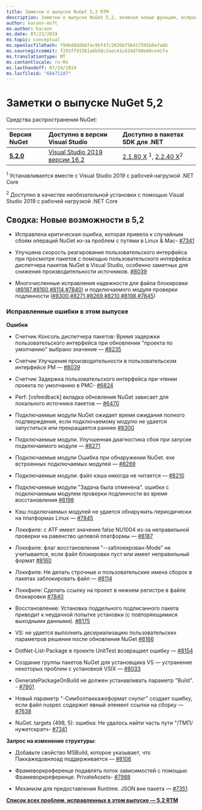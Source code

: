 ```yaml
---
title: Заметки о выпуске NuGet 5,2 RTM
description: Заметки о выпуске NuGet 5,2, включая новые функции, исправления ошибок и DCR.
author: karann-msft
ms.author: karann
ms.date: 07/23/2019
ms.topic: conceptual
ms.openlocfilehash: f94bd8ddb8fac8bf47c2826bf5b417595b0efa8b
ms.sourcegitcommit: f291ff91561a6b58c2aec41c624d798e00ce41fa
ms.translationtype: MT
ms.contentlocale: ru-RU
ms.lasthandoff: 07/24/2019
ms.locfileid: "68471187"
---
```

# <a name="nuget-52-release-notes"></a>Заметки о выпуске NuGet 5,2

Средства распространения NuGet:

| Версия NuGet | Доступно в версии Visual Studio| Доступно в пакетах SDK для .NET|
|:---|:---|:---|
| [**5.2.0**](https://nuget.org/downloads) | [Visual Studio 2019 версии 16,2](https://visualstudio.microsoft.com/downloads/) | [2.1.80 X](https://dotnet.microsoft.com/download/dotnet-core/2.1) <sup>1</sup>, [2.2.40 X](https://dotnet.microsoft.com/download/dotnet-core/2.2)<sup>2</sup> |

<sup>1</sup> Устанавливается вместе с Visual Studio 2019 с рабочей нагрузкой .NET Core 

<sup>2</sup> Доступно в качестве необязательной установки с помощью Visual Studio 2019 с рабочей нагрузкой .NET Core

## <a name="summary-whats-new-in-52"></a>Сводка: Новые возможности в 5,2

* Исправлена критическая ошибка, которая привела к случайным сбоям операций NuGet из-за проблем с путями в Linux & Mac- [#7341](https://github.com/NuGet/Home/issues/7341)

* Улучшена скорость реагирования пользовательского интерфейса при просмотре пакетов с помощью пользовательского интерфейса диспетчера пакетов NuGet в Visual Studio, особенно заметных для снижения производительности источников. [#8039](https://github.com/NuGet/Home/issues/8039)

* Многочисленные исправления надежности для файла блокировки ([#8187](https://github.com/NuGet/Home/issues/8187),[#8160](https://github.com/NuGet/Home/issues/8160),[#8114](https://github.com/NuGet/Home/issues/8114),[#7840](https://github.com/NuGet/Home/issues/7840)) и подключаемого модуля проверки подлинности ([#8300](https://github.com/NuGet/Home/issues/8300),[#8271](https://github.com/NuGet/Home/issues/8271),[#8269](https://github.com/NuGet/Home/issues/8269),[#8210](https://github.com/NuGet/Home/issues/8210),[#8198](https://github.com/NuGet/Home/issues/8198),[#7845](https://github.com/NuGet/Home/issues/7845))

### <a name="issues-fixed-in-this-release"></a>Исправленные ошибки в этом выпуске

**Ошибки**

* Счетчик Консоль диспетчера пакетов:  Время задержки пользовательского интерфейса при обновлении "проекта по умолчанию" выбрано значение — [#8235](https://github.com/NuGet/Home/issues/8235)

* Счетчик Улучшения производительности в пользовательском интерфейсе PM — [#8039](https://github.com/NuGet/Home/issues/8039)

* Счетчик Задержка пользовательского интерфейса при чтении проекта по умолчанию в PMC- [#6824](https://github.com/NuGet/Home/issues/6824)

* Perf: [vsfeedback] вкладка обновления NuGet зависает для локального источника пакетов — [#6470](https://github.com/NuGet/Home/issues/6470)

* Подключаемые модули  NuGet ожидает время ожидания полного подтверждения, если подключаемому модулю не удается запуститься или прекращается раннее [#8300](https://github.com/NuGet/Home/issues/8300)

* Подключаемые модули. Улучшенная диагностика сбоя при запуске подключаемого модуля — [#8271](https://github.com/NuGet/Home/issues/8271)

* Подключаемые модули Ошибка при обнаружении NuGet. exe встроенных подключаемых модулей — [#8269](https://github.com/NuGet/Home/issues/8269)

* Подключаемые модули: файл кэша никогда не читается — [#8210](https://github.com/NuGet/Home/issues/8210)

* Подключаемые модули  "Задача была отменена". ошибки с подключаемым модулем проверки подлинности во время восстановления [#8198](https://github.com/NuGet/Home/issues/8198)

* Кэш подключаемых модулей не удается обнаружить периодически на платформах Linux — [#7845](https://github.com/NuGet/Home/issues/7845)

* Локкфиле: с ATF имеет значение false NU1004 из-за неправильной проверки на равенство целевой платформы — [#8187](https://github.com/NuGet/Home/issues/8187)

* Локкфиле: флаг восстановления "--заблокирован-Mode" не учитывается, если файл блокировки пуст или имеет неправильный формат [#8160](https://github.com/NuGet/Home/issues/8160)

* Локкфиле: Не делать строчные и пользовательские имена сборок в пакетах заблокировать файл — [#8114](https://github.com/NuGet/Home/issues/8114)

* Локкфиле: Сделать ссылку на проект в нижнем регистре в файле блокировки [#7840](https://github.com/NuGet/Home/issues/7840)

* Восстановление: Установка поддельного подписанного пакета приводит к неудачной попытке установки (с повторяющимися выходными данными). [#8175](https://github.com/NuGet/Home/issues/8175)

* VS: не удается выполнить десериализацию пользовательских параметров решения после обновления NuGet [#8166](https://github.com/NuGet/Home/issues/8166)

* DotNet-List-Package в проекте UnitTest возвращает ошибку — [#8154](https://github.com/NuGet/Home/issues/8154)

* Создание группы пакетов NuGet для установщика VS — устранение некоторых проблем с установкой VSIX — [#8033](https://github.com/NuGet/Home/issues/8033)

* GeneratePackageOnBuild не должен устанавливать параметр "Build". - [#7801](https://github.com/NuGet/Home/issues/7801)

* Новый параметр "-Симболпаккажеформат снупкг" создает ошибку, если файл nuspec содержит явный элемент ссылки на сборку — [#7638](https://github.com/NuGet/Home/issues/7638)

* NuGet. targets (498, 5): ошибка: Не удалось найти часть пути "/ТМП/нужетскратч- [#7341](https://github.com/NuGet/Home/issues/7341)

**Запрос на изменение структуры:**

* Добавьте свойство MSBuild, которое указывает, что Паккажедовнлоад поддерживается — [#8106](https://github.com/NuGet/Home/issues/8106)

* Фрамеворкреференце подавлять поток зависимостей с помощью Фрамеворкреференце. PrivateAssets- [#7988](https://github.com/NuGet/Home/issues/7988)

* Механизм для предоставления Runtime. JSON вне пакета — [#7351](https://github.com/NuGet/Home/issues/7351)

**[Список всех проблем, исправленных в этом выпуске — 5,2 RTM](https://github.com/nuget/home/issues?q=is%3Aissue+is%3Aclosed+milestone%3A%225.2")**


